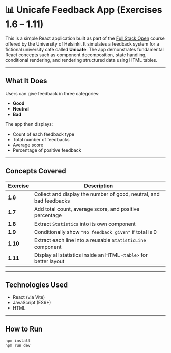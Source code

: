 # 📊 Unicafe Feedback App (Exercises 1.6 – 1.11)

This is a simple React application built as part of the [Full Stack Open](https://fullstackopen.com/en/part1) course offered by the University of Helsinki. It simulates a feedback system for a fictional university café called **Unicafe**. The app demonstrates fundamental React concepts such as component decomposition, state handling, conditional rendering, and rendering structured data using HTML tables.

---

## What It Does

Users can give feedback in three categories:

- **Good**
- **Neutral**
- **Bad**

The app then displays:

- Count of each feedback type
- Total number of feedbacks
- Average score
- Percentage of positive feedback

---

## Concepts Covered

| Exercise | Description |
|----------|-------------|
| **1.6**  | Collect and display the number of good, neutral, and bad feedbacks |
| **1.7**  | Add total count, average score, and positive percentage |
| **1.8**  | Extract `Statistics` into its own component |
| **1.9**  | Conditionally show `"No feedback given"` if total is 0 |
| **1.10** | Extract each line into a reusable `StatisticLine` component |
| **1.11** | Display all statistics inside an HTML `<table>` for better layout |

---

## Technologies Used

- React (via Vite)
- JavaScript (ES6+)
- HTML

---

## How to Run

```bash
npm install
npm run dev